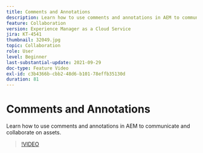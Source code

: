 ```yaml
---
title: Comments and Annotations
description: Learn how to use comments and annotations in AEM to communicate and collaborate on assets.
feature: Collaboration
version: Experience Manager as a Cloud Service
jira: KT-4541
thumbnail: 32049.jpg
topic: Collaboration
role: User
level: Beginner
last-substantial-update: 2021-09-29
doc-type: Feature Video
exl-id: c3b4366b-cbb2-48d6-b101-78effb35130d
duration: 81
---
```

# Comments and Annotations

Learn how to use comments and annotations in AEM to communicate and collaborate on assets.

>[!VIDEO](https://video.tv.adobe.com/v/32049?quality=12&learn=on)
